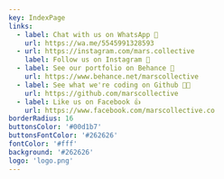 ```yaml
---
key: IndexPage
links:
  - label: Chat with us on WhatsApp 💬
    url: https://wa.me/5545991328593
  - url: https://instagram.com/mars.collective
    label: Follow us on Instagram 📸
  - label: See our portfolio on Behance 🎨
    url: https://www.behance.net/marscollective
  - label: See what we're coding on Github 🧑‍💻
    url: https://github.com/marscollective
  - label: Like us on Facebook 👍
    url: https://www.facebook.com/marscollective.co
borderRadius: 16
buttonsColor: '#00d1b7'
buttonsFontColor: '#262626'
fontColor: '#fff'
background: '#262626'
logo: 'logo.png'
---
```

